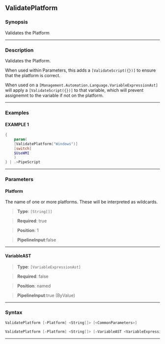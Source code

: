 ValidatePlatform
----------------
### Synopsis
Validates the Platform

---
### Description

Validates the Platform.

When used within Parameters, this adds a ```[ValidateScript({})]``` to ensure that the platform is correct.

When used on a ```[Management.Automation.Language.VariableExpressionAst]``` will apply a 
```[ValidateScript({})]``` to that variable, which will prevent assignemnt to the variable if not on the platform.

---
### Examples
#### EXAMPLE 1
```PowerShell
{
    param(
    [ValidatePlatform("Windows")]
    [switch]
    $UseWMI
    )
} | .>PipeScript
```

---
### Parameters
#### **Platform**

The name of one or more platforms.  These will be interpreted as wildcards.



> **Type**: ```[String[]]```

> **Required**: true

> **Position**: 1

> **PipelineInput**:false



---
#### **VariableAST**

> **Type**: ```[VariableExpressionAst]```

> **Required**: false

> **Position**: named

> **PipelineInput**:true (ByValue)



---
### Syntax
```PowerShell
ValidatePlatform [-Platform] <String[]> [<CommonParameters>]
```
```PowerShell
ValidatePlatform [-Platform] <String[]> [-VariableAST <VariableExpressionAst>] [<CommonParameters>]
```
---

